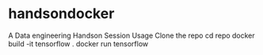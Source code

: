 # handsondocker
A Data engineering Handson Session 
Usage
Clone the repo
cd repo
docker build -it tensorflow .
docker run tensorflow